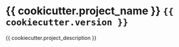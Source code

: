 # {{ cookicutter.project_name }} `{{ cookiecutter.version }}`

{{ cookiecutter.project_description }}
